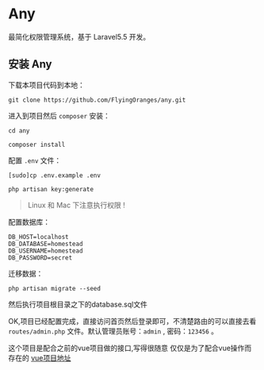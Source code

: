 # Any
最简化权限管理系统，基于 Laravel5.5 开发。

## 安装 Any
下载本项目代码到本地：
```
git clone https://github.com/FlyingOranges/any.git
```

进入到项目然后 `composer` 安装：

```
cd any

composer install
```

配置 `.env` 文件：
```
[sudo]cp .env.example .env

php artisan key:generate
```

> Linux 和 Mac 下注意执行权限 !

配置数据库：
```
DB_HOST=localhost
DB_DATABASE=homestead
DB_USERNAME=homestead
DB_PASSWORD=secret
```

迁移数据：
```
php artisan migrate --seed
```

然后执行项目根目录之下的database.sql文件

OK,项目已经配置完成，直接访问首页然后登录即可，不清楚路由的可以直接去看 `routes/admin.php` 文件。默认管理员账号：`admin` , 密码：`123456` 。

这个项目是配合之前的vue项目做的接口,写得很随意 仅仅是为了配合vue操作而存在的 <a href="https://github.com/FlyingOranges/stimulus_vue" target="_blank">vue项目地址</a>